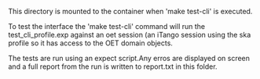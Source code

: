 This directory is mounted to the container when 'make test-cli' is executed. 

To test the interface the 'make test-cli' command will run the test_cli_profile.exp against an oet session 
(an iTango session using the ska profile so it has access to the OET domain objects.

The tests are run using an expect script.Any erros are displayed on screen and a full report from the 
run is written to report.txt in this folder.
